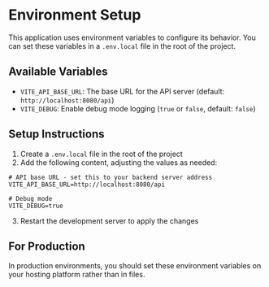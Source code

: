 
# Environment Setup

This application uses environment variables to configure its behavior. You can set these variables in a `.env.local` file in the root of the project.

## Available Variables

- `VITE_API_BASE_URL`: The base URL for the API server (default: `http://localhost:8080/api`)
- `VITE_DEBUG`: Enable debug mode logging (`true` or `false`, default: `false`)

## Setup Instructions

1. Create a `.env.local` file in the root of the project
2. Add the following content, adjusting the values as needed:

```
# API base URL - set this to your backend server address
VITE_API_BASE_URL=http://localhost:8080/api

# Debug mode
VITE_DEBUG=true
```

3. Restart the development server to apply the changes

## For Production

In production environments, you should set these environment variables on your hosting platform rather than in files.
